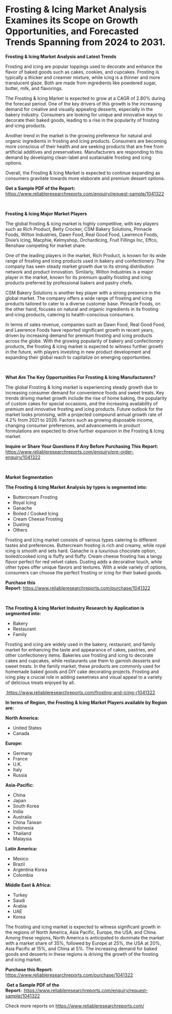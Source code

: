 <p><h1>Frosting & Icing Market Analysis Examines its Scope on Growth Opportunities, and Forecasted Trends Spanning from 2024 to 2031.</h1></p><p><strong>Frosting & Icing Market Analysis and Latest Trends</strong></p>
<p><p>Frosting and icing are popular toppings used to decorate and enhance the flavor of baked goods such as cakes, cookies, and cupcakes. Frosting is typically a thicker and creamier mixture, while icing is a thinner and more translucent glaze. Both are made from ingredients like powdered sugar, butter, milk, and flavorings.</p><p>The Frosting & Icing Market is expected to grow at a CAGR of 2.80% during the forecast period. One of the key drivers of this growth is the increasing demand for creative and visually appealing desserts, especially in the bakery industry. Consumers are looking for unique and innovative ways to decorate their baked goods, leading to a rise in the popularity of frosting and icing products.</p><p>Another trend in the market is the growing preference for natural and organic ingredients in frosting and icing products. Consumers are becoming more conscious of their health and are seeking products that are free from artificial additives and preservatives. Manufacturers are responding to this demand by developing clean-label and sustainable frosting and icing options.</p><p>Overall, the Frosting & Icing Market is expected to continue expanding as consumers gravitate towards more elaborate and premium dessert options.</p></p>
<p><strong>Get a Sample PDF of the Report:&nbsp;</strong> <a href="https://www.reliableresearchreports.com/enquiry/request-sample/1041322">https://www.reliableresearchreports.com/enquiry/request-sample/1041322</a></p>
<p>&nbsp;</p>
<p><strong>Frosting & Icing Major Market Players</strong></p>
<p><p>The global frosting & icing market is highly competitive, with key players such as Rich Product, Betty Crocker, CSM Bakery Solutions, Pinnacle Foods, Wilton Industries, Dawn Food, Real Good Food, Lawrence Foods, Dixie’s Icing, Macphie, Kelmyshop, Orchardicing, Fruit Fillings Inc, Effco, Renshaw competing for market share. </p><p>One of the leading players in the market, Rich Product, is known for its wide range of frosting and icing products used in bakery and confectionery. The company has seen steady market growth due to its strong distribution network and product innovation. Similarly, Wilton Industries is a major player in the market, known for its premium quality frosting and icing products preferred by professional bakers and pastry chefs.</p><p>CSM Bakery Solutions is another key player with a strong presence in the global market. The company offers a wide range of frosting and icing products tailored to cater to a diverse customer base. Pinnacle Foods, on the other hand, focuses on natural and organic ingredients in its frosting and icing products, catering to health-conscious consumers.</p><p>In terms of sales revenue, companies such as Dawn Food, Real Good Food, and Lawrence Foods have reported significant growth in recent years, driven by increasing demand for premium frosting and icing products across the globe. With the growing popularity of bakery and confectionery products, the frosting & icing market is expected to witness further growth in the future, with players investing in new product development and expanding their global reach to capitalize on emerging opportunities.</p></p>
<p>&nbsp;</p>
<p><strong>What Are The Key Opportunities For Frosting & Icing Manufacturers?</strong></p>
<p><p>The global Frosting & Icing market is experiencing steady growth due to increasing consumer demand for convenience foods and sweet treats. Key trends driving market growth include the rise of home baking, the popularity of custom cakes for special occasions, and the increasing availability of premium and innovative frosting and icing products. Future outlook for the market looks promising, with a projected compound annual growth rate of 4.2% from 2021 to 2026. Factors such as growing disposable income, changing consumer preferences, and advancements in product formulations are expected to drive further expansion in the Frosting & Icing market.</p></p>
<p><strong>Inquire or Share Your Questions If Any Before Purchasing This Report:</strong> <a href="https://www.reliableresearchreports.com/enquiry/pre-order-enquiry/1041322">https://www.reliableresearchreports.com/enquiry/pre-order-enquiry/1041322</a></p>
<p>&nbsp;</p>
<p><strong>Market Segmentation</strong></p>
<p><strong>The Frosting & Icing Market Analysis by types is segmented into:</strong></p>
<p><ul><li>Buttercream Frosting</li><li>Royal Icing</li><li>Ganache</li><li>Boiled / Cooked Icing</li><li>Cream Cheese Frosting</li><li>Dusting</li><li>Others</li></ul></p>
<p><p>Frosting and icing market consists of various types catering to different tastes and preferences. Buttercream frosting is rich and creamy, while royal icing is smooth and sets hard. Ganache is a luxurious chocolate option, boiled/cooked icing is fluffy and fluffy. Cream cheese frosting has a tangy flavor perfect for red velvet cakes. Dusting adds a decorative touch, while other types offer unique flavors and textures. With a wide variety of options, consumers can choose the perfect frosting or icing for their baked goods.</p></p>
<p><strong>Purchase this Report:&nbsp;</strong><a href="https://www.reliableresearchreports.com/purchase/1041322">https://www.reliableresearchreports.com/purchase/1041322</a></p>
<p>&nbsp;</p>
<p><strong>The Frosting & Icing Market Industry Research by Application is segmented into:</strong></p>
<p><ul><li>Bakery</li><li>Restaurant</li><li>Family</li></ul></p>
<p><p>Frosting and icing are widely used in the bakery, restaurant, and family market for enhancing the taste and appearance of cakes, pastries, and other confectionery items. Bakeries use frosting and icing to decorate cakes and cupcakes, while restaurants use them to garnish desserts and sweet treats. In the family market, these products are commonly used for homemade baked goods and DIY cake decorating projects. Frosting and icing play a crucial role in adding sweetness and visual appeal to a variety of delicious treats enjoyed by all.</p></p>
<p><a href="https://www.reliableresearchreports.com/frosting-and-icing-r1041322">&nbsp;https://www.reliableresearchreports.com/frosting-and-icing-r1041322</a></p>
<p><strong>In terms of Region, the Frosting & Icing Market Players available by Region are:</strong></p>
<p>
    <p> <strong> North America: </strong>
        <ul>
            <li>United States</li>
            <li>Canada</li>
        </ul>
        </p> 
    <p> <strong> Europe: </strong>
        <ul>
            <li>Germany</li>
            <li>France</li>
            <li>U.K.</li>
            <li>Italy</li>
            <li>Russia</li>
        </ul>
        </p> 
    <p> <strong> Asia-Pacific: </strong>
        <ul>
            <li>China</li>
            <li>Japan</li>
            <li>South Korea</li>
            <li>India</li>
            <li>Australia</li>
            <li>China Taiwan</li>
            <li>Indonesia</li>
            <li>Thailand</li>
            <li>Malaysia</li>
        </ul>
        </p> 
    <p> <strong> Latin America: </strong>
        <ul>
            <li>Mexico</li>
            <li>Brazil</li>
            <li>Argentina Korea</li>
            <li>Colombia</li>
        </ul>
        </p> 
    <p> <strong> Middle East & Africa: </strong>
        <ul>
            <li>Turkey</li>
            <li>Saudi</li>
            <li>Arabia</li>
            <li>UAE</li>
            <li>Korea</li>
        </ul>
    </p>
    </p>
<p><p>The frosting and icing market is expected to witness significant growth in the regions of North America, Asia Pacific, Europe, the USA, and China. Among these regions, North America is anticipated to dominate the market with a market share of 35%, followed by Europe at 25%, the USA at 20%, Asia Pacific at 15%, and China at 5%. The increasing demand for baked goods and desserts in these regions is driving the growth of the frosting and icing market.</p></p>
<p><strong>Purchase this Report: </strong><a href="https://www.reliableresearchreports.com/purchase/1041322">https://www.reliableresearchreports.com/purchase/1041322</a></p>
<p>&nbsp;<strong>Get a Sample PDF of the Report:&nbsp;&nbsp;</strong><a href="https://www.reliableresearchreports.com/enquiry/request-sample/1041322">https://www.reliableresearchreports.com/enquiry/request-sample/1041322</a></p>
<p><strong></strong></p>
<p>Check more reports on <a href="https://www.reliableresearchreports.com/">https://www.reliableresearchreports.com/</a></p>